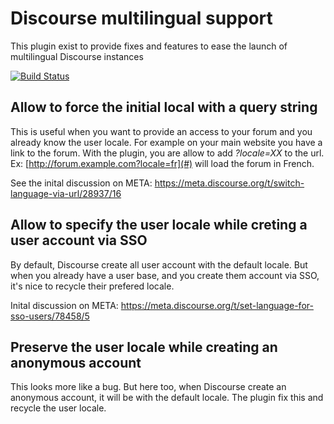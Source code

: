 # Discourse multilingual support
This plugin exist to provide fixes and features to ease the launch of multilingual Discourse instances

[![Build Status](https://travis-ci.org/liip/discourse-multilingual-support.svg?branch=master)](https://travis-ci.org/liip/discourse-multilingual-support)

## Allow to force the initial local with a query string
This is useful when you want to provide an access to your forum and you already know the user locale. For example on your main website you have a link to the forum. With the plugin, you are allow to add *?locale=XX* to the url. Ex: [http://forum.example.com?locale=fr](#) will load the forum in French.

See the inital discussion on META: https://meta.discourse.org/t/switch-language-via-url/28937/16

## Allow to specify the user locale while creting a user account via SSO
By default, Discourse create all user account with the default locale. But when you already have a user base, and you create them account via SSO, it's nice to recycle their prefered locale. 

Inital discussion on META: https://meta.discourse.org/t/set-language-for-sso-users/78458/5

## Preserve the user locale while creating an anonymous account
This looks more like a bug. But here too, when Discourse create an anonymous account, it will be with the default locale. The plugin fix this and recycle the user locale.
